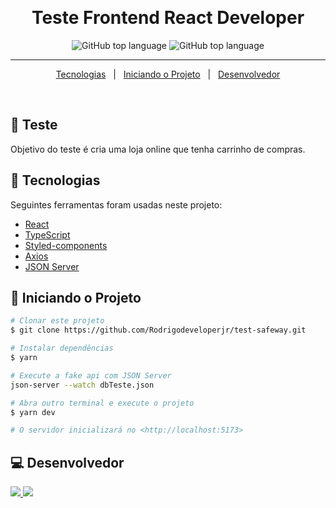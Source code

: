 &#xa0;

<h1 align="center">Teste Frontend React Developer</h1>

<p align="center">
 <img alt="GitHub top language" src="https://img.shields.io/github/languages/top/Rodrigodeveloperjr/teste-front-end-jr?color=56BEB8&logo=typescript">

  <img alt="GitHub top language" src="https://img.shields.io/badge/react-18.2.0-blue">
<hr>

<p align="center">
  <a href="#rocket-Tecnologias">Tecnologias</a> &#xa0; | &#xa0;
  <a href="#checkered_flag-iniciando-o-projeto">Iniciando o Projeto</a> &#xa0; | &#xa0;
  <a href="#computer-desenvolvedor">Desenvolvedor</a>
</p>

<br>

## :dart: Teste

Objetivo do teste é cria uma loja online que tenha carrinho de compras.

## :rocket: Tecnologias

Seguintes ferramentas foram usadas neste projeto:

- [React](https://pt-br.reactjs.org/)
- [TypeScript](https://www.typescriptlang.org/)
- [Styled-components](https://styled-components.com/)
- [Axios](https://axios-http.com/docs/intro/)
- [JSON Server](https://github.com/typicode/json-server/)

## :checkered_flag: Iniciando o Projeto

```bash
# Clonar este projeto
$ git clone https://github.com/Rodrigodeveloperjr/test-safeway.git

# Instalar dependências
$ yarn

# Execute a fake api com JSON Server
json-server --watch dbTeste.json

# Abra outro terminal e execute o projeto
$ yarn dev

# O servidor inicializará no <http://localhost:5173>
```

## :computer: Desenvolvedor

<div>
	<a href="https://www.linkedin.com/in/rodrigo-de-jesus-silva">
		<img src="https://img.shields.io/badge/-LinkedIn-%230077B5?style=for-the-badge&logo=linkedin&logoColor=white">
	</a>
	<a href="https://www.instagram.com/eaedigooo/">
	<img src="https://img.shields.io/badge/-Instagram-%23E4405F?style=for-the-badge&logo=instagram&logoColor=white">
	</a>
</div>
